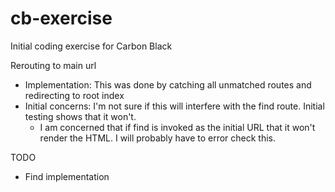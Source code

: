 # cb-exercise
Initial coding exercise for Carbon Black

Rerouting to main url 
- Implementation: This was done by catching all unmatched routes and redirecting to root index
- Initial concerns: I'm not sure if this will interfere with the find route. Initial testing shows that it won't. 
    - I am concerned that if find is invoked as the initial URL that it won't render the HTML. I will probably have to error check this.

TODO 
- Find implementation
